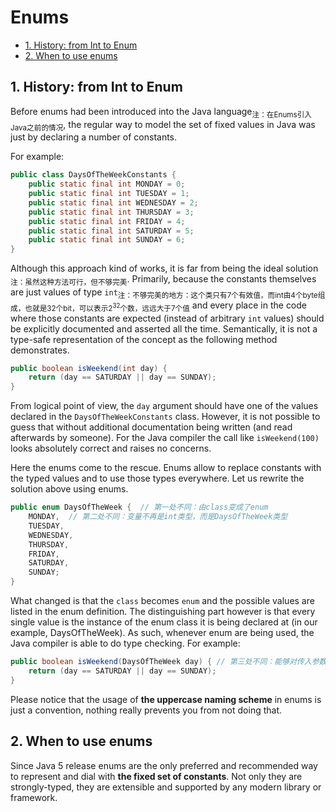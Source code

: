 # Enums

<!-- TOC -->

- [1. History: from Int to Enum](#1-history-from-int-to-enum)
- [2. When to use enums](#2-when-to-use-enums)

<!-- /TOC -->

## 1. History: from Int to Enum

Before enums had been introduced into the Java language<sub>注：在Enums引入Java之前的情况</sub>, the regular way to model the set of fixed values in Java was just by declaring a number of constants.

For example:

```java
public class DaysOfTheWeekConstants {
    public static final int MONDAY = 0;
    public static final int TUESDAY = 1;
    public static final int WEDNESDAY = 2;
    public static final int THURSDAY = 3;
    public static final int FRIDAY = 4;
    public static final int SATURDAY = 5;
    public static final int SUNDAY = 6;
}
```

Although this approach kind of works, it is far from being the ideal solution<sub>注：虽然这种方法可行，但不够完美</sub>. Primarily, because the constants themselves are just values of type `int`<sub>注：不够完美的地方：这个类只有7个有效值，而int由4个byte组成，也就是32个bit，可以表示2<sup>32</sup>个数，远远大于7个值</sub> and every place in the code where those constants are expected (instead of arbitrary `int` values) should be explicitly documented and asserted all the time. Semantically, it is not a type-safe representation of the concept as the following method demonstrates.

```java
public boolean isWeekend(int day) {
    return (day == SATURDAY || day == SUNDAY);
}
```

From logical point of view, the `day` argument should have one of the values declared in the `DaysOfTheWeekConstants` class. However, it is not possible to guess that without additional documentation being written (and read afterwards by someone). For the Java compiler the call like `isWeekend(100)` looks absolutely correct and raises no concerns.

Here the enums come to the rescue. Enums allow to replace constants with the typed values and to use those types everywhere. Let us rewrite the solution above using enums.

```java
public enum DaysOfTheWeek {  // 第一处不同：由class变成了enum
    MONDAY,  // 第二处不同：变量不再是int类型，而是DaysOfTheWeek类型
    TUESDAY,
    WEDNESDAY,
    THURSDAY,
    FRIDAY,
    SATURDAY,
    SUNDAY;
}
```

What changed is that the `class` becomes `enum` and the possible values are listed in the enum definition. The distinguishing part however is that every single value is the instance of the enum class it is being declared at (in our example, DaysOfTheWeek). As such, whenever enum are being used, the Java compiler is able to do type checking. For example:

```java
public boolean isWeekend(DaysOfTheWeek day) { // 第三处不同：能够对传入参数进行类型检验
    return (day == SATURDAY || day == SUNDAY);
}
```

Please notice that the usage of **the uppercase naming scheme** in enums is just a convention, nothing really prevents you from not doing that.


## 2. When to use enums

Since Java 5 release enums are the only preferred and recommended way to represent and dial with **the fixed set of constants**. Not only they are strongly-typed, they are extensible and supported by any modern library or framework.

